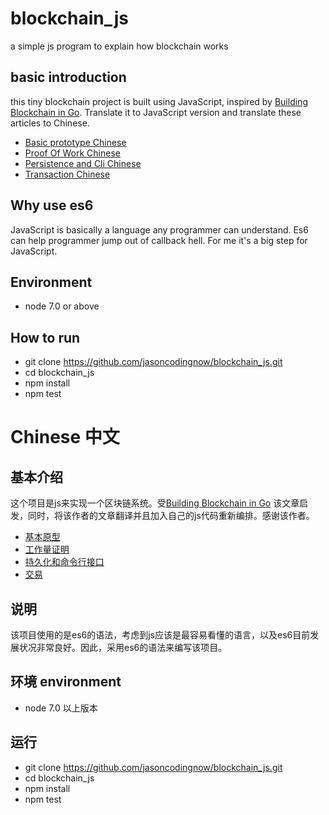 # blockchain_js # 

a simple js program to explain how blockchain works

## basic introduction ##

this tiny blockchain project is built using JavaScript, inspired by [Building Blockchain in Go](https://jeiwan.cc/posts/building-blockchain-in-go-part-1/). Translate it to JavaScript version and translate these articles to Chinese. 

 * [Basic prototype Chinese](https://github.com/jasoncodingnow/blockchain_js/blob/part1/basic_prototype_cn.md)
 * [Proof Of Work Chinese](https://github.com/jasoncodingnow/blockchain_js/blob/part2/pws.md)
 * [Persistence and Cli Chinese](https://github.com/jasoncodingnow/blockchain_js/blob/part3/persistence-and-cli.md)
 * [Transaction Chinese](https://github.com/jasoncodingnow/blockchain_js/blob/part4/transaction-1.md) 

## Why use es6 ##

JavaScript is basically a language any programmer can understand. Es6 can help programmer jump out of callback hell. For me it's a big step for JavaScript.

 ## Environment ##

  * node 7.0 or above

 ## How to run ## 
  * git clone https://github.com/jasoncodingnow/blockchain_js.git
  * cd blockchain_js
  * npm install
  * npm test


# Chinese 中文

## 基本介绍 ##
 
这个项目是js来实现一个区块链系统。受[Building Blockchain in Go](https://jeiwan.cc/posts/building-blockchain-in-go-part-1/) 该文章启发，同时，将该作者的文章翻译并且加入自己的js代码重新编排。感谢该作者。

 * [基本原型](https://github.com/jasoncodingnow/blockchain_js/blob/part1/basic_prototype_cn.md)
 * [工作量证明](https://github.com/jasoncodingnow/blockchain_js/blob/part2/pws.md)
 * [持久化和命令行接口](https://github.com/jasoncodingnow/blockchain_js/blob/part3/persistence-and-cli.md)
 * [交易](https://github.com/jasoncodingnow/blockchain_js/blob/part4/transaction-1.md)
 
 ## 说明 ##

 该项目使用的是es6的语法，考虑到js应该是最容易看懂的语言，以及es6目前发展状况非常良好。因此，采用es6的语法来编写该项目。 

 ## 环境 environment ##

  * node 7.0 以上版本 

 ## 运行 ## 
  * git clone https://github.com/jasoncodingnow/blockchain_js.git
  * cd blockchain_js
  * npm install
  * npm test
